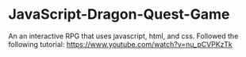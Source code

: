 # JavaScript-Dragon-Quest-Game
An an interactive RPG that uses javascript, html, and css. Followed the following tutorial: https://www.youtube.com/watch?v=nu_pCVPKzTk
